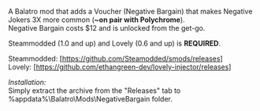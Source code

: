 A Balatro mod that adds a Voucher (Negative Bargain) that makes Negative Jokers 3X more common (**~on pair with Polychrome**).<br>
Negative Bargain costs $12 and is unlocked from the get-go.<br>

Steammodded (1.0 and up) and Lovely (0.6 and up) is **REQUIRED**.<br>

Steammodded: [https://github.com/Steamodded/smods/releases]<br>
Lovely: [https://github.com/ethangreen-dev/lovely-injector/releases]

*Installation:<br>*
Simply extract the archive from the "Releases" tab to %appdata%\Balatro\Mods\NegativeBargain folder.
